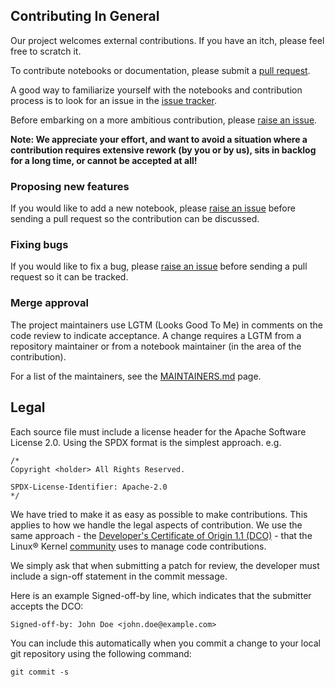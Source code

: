 ## Contributing In General
Our project welcomes external contributions. If you have an itch, please feel
free to scratch it.

To contribute notebooks or documentation, please submit a [pull request](https://github.com/IBM/Environmental-Intelligence/pulls).

A good way to familiarize yourself with the notebooks and contribution process is
to look for an issue in the [issue tracker](https://github.com/IBM/Environmental-Intelligence/issues).

Before embarking on a more ambitious contribution, please [raise an issue](https://github.com/IBM/Environmental-Intelligence/issues).

**Note: We appreciate your effort, and want to avoid a situation where a contribution
requires extensive rework (by you or by us), sits in backlog for a long time, or
cannot be accepted at all!**

### Proposing new features

If you would like to add a new notebook, please [raise an issue](https://github.com/IBM/Environmental-Intelligence/issues)
before sending a pull request so the contribution can be discussed. 

### Fixing bugs

If you would like to fix a bug, please [raise an issue](https://github.com/IBM/Environmental-Intelligence/issues) before sending a
pull request so it can be tracked.

### Merge approval

The project maintainers use LGTM (Looks Good To Me) in comments on the code
review to indicate acceptance. A change requires a LGTM from a repository maintainer
or from a notebook maintainer (in the area of the contribution).

For a list of the maintainers, see the [MAINTAINERS.md](MAINTAINERS.md) page.

## Legal

Each source file must include a license header for the Apache
Software License 2.0. Using the SPDX format is the simplest approach.
e.g.

```
/*
Copyright <holder> All Rights Reserved.

SPDX-License-Identifier: Apache-2.0
*/
```

We have tried to make it as easy as possible to make contributions. This
applies to how we handle the legal aspects of contribution. We use the
same approach - the [Developer's Certificate of Origin 1.1 (DCO)](https://github.com/hyperledger/fabric/blob/master/docs/source/DCO1.1.txt) - that the Linux® Kernel [community](https://elinux.org/Developer_Certificate_Of_Origin)
uses to manage code contributions.

We simply ask that when submitting a patch for review, the developer
must include a sign-off statement in the commit message.

Here is an example Signed-off-by line, which indicates that the
submitter accepts the DCO:

```
Signed-off-by: John Doe <john.doe@example.com>
```

You can include this automatically when you commit a change to your
local git repository using the following command:

```
git commit -s
```
